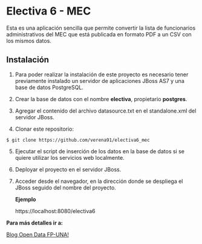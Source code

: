 Electiva 6 - MEC
================

Esta es una aplicación sencilla que permite convertir la lista de funcionarios administrativos del MEC que está publicada en formato PDF a un CSV con los mismos datos.

Instalación
------------
1. Para poder realizar la instalación de este proyecto es necesario tener previamente instalado un servidor de aplicaciones JBoss AS7 y una base de datos PostgreSQL.
    
2. Crear la base de datos con el nombre **electiva**, propietario **postgres**.

3. Agregar el contenido del archivo datasource.txt en el standalone.xml del servidor JBoss.
    
4. Clonar este repositorio:

 `$ git clone https://github.com/verena91/electiva6_mec`
    
5. Ejecutar el script de inserción de los datos en la base de datos si se quiere utilizar los servicios web localmente.

6. Deployar el proyecto en el servidor JBoss.

7. Acceder desde el navegador, en la dirección donde se despliega el JBoss seguido del nombre del proyecto.

    **Ejemplo**

    https://localhost:8080/electiva6

**Para más detalles ir a:**

[Blog Open Data FP-UNA!](www.opendata.pol.una.py/nombre-del-blog)

